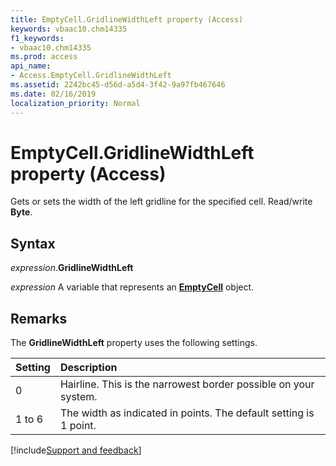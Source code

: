 ```yaml
---
title: EmptyCell.GridlineWidthLeft property (Access)
keywords: vbaac10.chm14335
f1_keywords:
- vbaac10.chm14335
ms.prod: access
api_name:
- Access.EmptyCell.GridlineWidthLeft
ms.assetid: 2242bc45-d56d-a5d4-3f42-9a97fb467646
ms.date: 02/16/2019
localization_priority: Normal
---
```



# EmptyCell.GridlineWidthLeft property (Access)

Gets or sets the width of the left gridline for the specified cell. Read/write **Byte**.


## Syntax

_expression_.**GridlineWidthLeft**

_expression_ A variable that represents an **[EmptyCell](Access.EmptyCell.md)** object.


## Remarks

The **GridlineWidthLeft** property uses the following settings.

|Setting|Description|
|:-----|:-----|
|0| Hairline. This is the narrowest border possible on your system.|
|1 to 6|The width as indicated in points. The default setting is 1 point.|



[!include[Support and feedback](~/includes/feedback-boilerplate.md)]